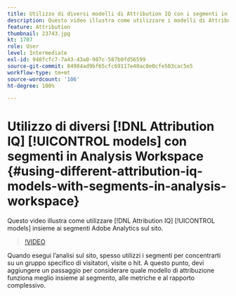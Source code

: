 ```yaml
---
title: Utilizzo di diversi modelli di Attribution IQ con i segmenti in Analysis Workspace
description: Questo video illustra come utilizzare i modelli di Attribution IQ in combinazione con i segmenti Adobe Analytics sul sito.
feature: Attribution
thumbnail: 23743.jpg
kt: 1707
role: User
level: Intermediate
exl-id: 948fcfc7-7a43-43a0-987c-587b0fd56599
source-git-commit: 84984ad9bf65cfc69117e40ac0e0cfe503cac5e5
workflow-type: tm+mt
source-wordcount: '106'
ht-degree: 100%

---
```


# Utilizzo di diversi [!DNL Attribution IQ] [!UICONTROL models] con segmenti in Analysis Workspace {#using-different-attribution-iq-models-with-segments-in-analysis-workspace}

Questo video illustra come utilizzare [!DNL Attribution IQ] [!UICONTROL models] insieme ai segmenti Adobe Analytics sul sito.

>[!VIDEO](https://video.tv.adobe.com/v/23743/?quality=12&learn=on)

Quando esegui l’analisi sul sito, spesso utilizzi i segmenti per concentrarti su un gruppo specifico di visitatori, visite o hit. A questo punto, devi aggiungere un passaggio per considerare quale modello di attribuzione funziona meglio insieme al segmento, alle metriche e al rapporto complessivo.
